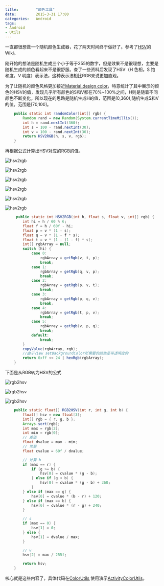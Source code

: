 ```yaml
---
title:        "颜色工具"
date:         2015-3-31 17:00
categories:   Android
tags:
- Android
- Utils
---
```


一直都很想做一个随机颜色生成器，花了两天时间终于做好了。参考了[HSV][1]的Wiki。

刚开始的想法是随机生成三个小于等于255的数字，但是效果不是很理想，主要是随机生成的颜色看起来不是很舒服。查了一些资料后发现了HSV（H 色相，S 饱和度，V 明度）表示法，这种表示法相比RGB来说更加直观。

为了让随机的颜色风格更加接近[Material design color][2]，特意统计了其中展示的颜色的HSV的值，发现几乎所有颜色的S和V都在70%~100%之间，H则是随着不同颜色不断变化。所以现在的思路是随机生成H的值，范围是[0,360),随机生成S和V的值，范围是[70,100]。

<!--more-->

``` java
    public static int randomColor(int[] rgb) {
        Random rand = new Random(System.currentTimeMillis());
        int h = rand.nextInt(360);
        int s = 100 - rand.nextInt(30);
        int v = 100 - rand.nextInt(30);
        return HSV2RGB(h, s, v, rgb);
    }
```

再根据公式计算出HSV对应的RGB的值。

![hsv2rgb](http://upload.wikimedia.org/math/1/d/b/1dbc1cd77e795e3be8910aa6eacd118f.png)

![hsv2rgb](http://upload.wikimedia.org/math/7/a/c/7acd62e94e6d43e0d06e2a0afb606c90.png)

![hsv2rgb](http://upload.wikimedia.org/math/a/f/3/af329ff7ccc2d0224c6a708cbeff856c.png)

![hsv2rgb](http://upload.wikimedia.org/math/d/4/e/d4e0bad232cddc61bc3f94909c959969.png)

![hsv2rgb](http://upload.wikimedia.org/math/8/0/d/80d0f7a60402e41cec728d700309c228.png)

![hsv2rgb](http://upload.wikimedia.org/math/5/4/2/5423dd82c7416c1f98e52e2bf1c4585b.png)

``` java
     public static int HSV2RGB(int h, float s, float v, int[] rgb) {
        int hi = h / 60 % 6;
        float f = h / 60f - hi;
        float p = v * (1 - s);
        float q = v * (1 - f * s);
        float t = v * (1 - (1 - f) * s);
        int[] rgbArray = null;
        switch (hi) {
            case 0:
                rgbArray = getRgb(v, t, p);
                break;
            case 1:
                rgbArray = getRgb(q, v, p);
                break;
            case 2:
                rgbArray = getRgb(p, v, t);
                break;
            case 3:
                rgbArray = getRgb(p, q, v);
                break;
            case 4:
                rgbArray = getRgb(t, p, v);
                break;
            case 5:
                rgbArray = getRgb(v, p, q);
                break;
            default:
                break;
        }
        copyValue(rgbArray, rgb);
        //由于View setBackgroundColor所需要的颜色是带透明度的
        return 0xff << 24 | hexRgb(rgbArray);
    }
```
下面是从RGB转为HSV的公式

![rgb2hsv](http://upload.wikimedia.org/math/f/c/1/fc13b9d7fe908945256576c87e621ebf.png)

![rgb2hsv](http://upload.wikimedia.org/math/7/4/0/7407659ad9a6c04c59f1319955256c2d.png)

![rgb2hsv](http://upload.wikimedia.org/math/b/0/c/b0c2985a3df040fe9c91b9da83ba7dbf.png)

``` java
    public static float[] RGB2HSV(int r, int g, int b) {
        float[] hsv = new float[3];
        int[] rgb = { r, g, b };
        Arrays.sort(rgb);
        int max = rgb[2];
        int min = rgb[0];
        // 差值
        float dvalue = max - min;
        // 常量
        float cvalue = 60f / dvalue;

        // 计算 h
        if (max == r) {
            if (g >= b) {
                hsv[0] = cvalue * (g - b);
            } else if (g < b) {
                hsv[0] = cvalue * (g - b) + 360;
            }
        } else if (max == g) {
            hsv[0] = cvalue * (b - r) + 120;
        } else if (max == b) {
            hsv[0] = cvalue * (r - g) + 240;
        }

        // s
        if (max == 0) {
            hsv[1] = 0;
        } else {
            hsv[1] = dvalue / max;
        }

        // v
        hsv[2] = max / 255f;

        return hsv;
    }
```

核心就是这些内容了，具体代码在[ColorUtils][3],使用演示[ActivityColorUtils][4]。

[1]:http://zh.wikipedia.org/wiki/HSL%E5%92%8CHSV%E8%89%B2%E5%BD%A9%E7%A9%BA%E9%97%B4

[2]:http://www.google.com/design/spec/style/color.html#

[3]:https://github.com/lber19535/AndroidDemo/blob/master/src/com/example/bill/utils/ColorUtils.java

[4]:https://github.com/lber19535/AndroidDemo/blob/master/src/com/example/bill/utils/demo/ActivityColorUtils.java

